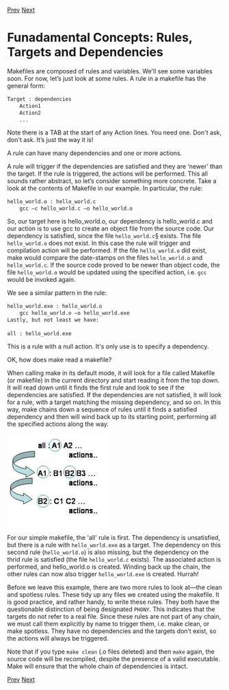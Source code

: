 [Prev](hello.md) [Next](variables.mb)

# Funadamental Concepts: Rules, Targets and Dependencies

Makefiles are composed of rules and variables. We'll see some variables soon.
For now, let’s just look at some rules. A rule in a makefile has the general
form:

```make
Target : dependencies
	Action1
	Action2
	...
```

Note there is a TAB at the start of any Action lines. You need one. Don't ask, don't ask. It’s just the way it is!

A rule can have many dependencies and one or more actions.

A rule will trigger if the dependencies are satisfied and they are ‘newer’ than
the target. If the rule is triggered, the actions will be performed. This all
sounds rather abstract, so let’s consider something more concrete. Take a look
at the contents of Makefile in our example. In particular, the rule:

```make
hello_world.o : hello_world.c
	gcc –c hello_world.c –o hello_world.o
```

So, our target here is hello_world.o, our dependency is hello_world.c and our
action is to use gcc to create an object file from the source code. Our
dependency is satisfied, since the file `hello_world.c`§ exists. The file
`hello_world.o` does not exist. In this case the rule will trigger and
compilation action will be performed. If the file `hello_world.o` did exist, make
would compare the date-stamps on the files `hello_world.o` and `hello_world.c`. If
the source code proved to be newer than object code, the file `hello_world.o`
would be updated using the specified action, i.e. `gcc` would be invoked again.

We see a similar pattern in the rule:

```make
hello_world.exe : hello_world.o
	gcc hello_world.o –o hello_world.exe
Lastly, but not least we have:

all : hello_world.exe
```

This is a rule with a null action. It's only use is to specify a dependency.

OK, how does make read a makefile?

When calling make in its default mode, it will look for a file called Makefile
(or makefile) in the current directory and start reading it from the top down.
It will read down until it finds the first rule and look to see if the
dependencies are satisfied. If the dependencies are not satisfied, it will look
for a rule, with a target matching the missing dependency, and so on. In this
way, make chains down a sequence of rules until it finds a satisfied dependency
and then will wind back up to its starting point, performing all the specified
actions along the way.

![Schematic chaining of make rules](Chain.jpg)

For our simple makefile, the 'all' rule is first. The dependency is
unsatisfied, but there is a rule with `hello_world.exe` as a target. The
dependency on this second rule (`hello_world.o`) is also missing, but the
dependency on the thrid rule is satisfied (the file `hello_world.c` exists). The
associated action is performed, and hello_world.o is created. Winding back up
the chain, the other rules can now also trigger `hello_world.exe` is created.
Hurrah!

Before we leave this example, there are two more rules to look at—the clean and
spotless rules. These tidy up any files we created using the makefile. It is
good practice, and rather handy, to write these rules. They both have the
questionable distinction of being designated `PHONY`. This indicates that the
targets do not refer to a real file. Since these rules are not part of any
chain, we must call them explicitly by name to trigger them, i.e. make clean,
or make spotless. They have no dependencies and the targets don’t exist, so the
actions will always be triggered.

Note that if you type `make clean` (.o files deleted) and then `make` again, the
source code will be recompiled, despite the presence of a valid executable.
Make will ensure that the whole chain of dependencies is intact.

[Prev](hello.md) [Next](variables.mb)
